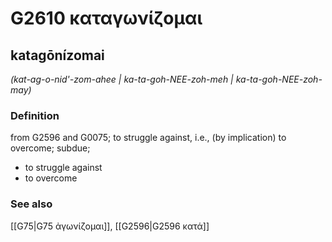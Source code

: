 # G2610 καταγωνίζομαι

## katagōnízomai

_(kat-ag-o-nid'-zom-ahee | ka-ta-goh-NEE-zoh-meh | ka-ta-goh-NEE-zoh-may)_

### Definition

from G2596 and G0075; to struggle against, i.e., (by implication) to overcome; subdue; 

- to struggle against
- to overcome

### See also

[[G75|G75 ἀγωνίζομαι]], [[G2596|G2596 κατά]]
